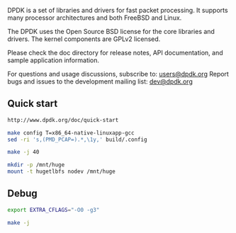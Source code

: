DPDK is a set of libraries and drivers for fast packet processing.
It supports many processor architectures and both FreeBSD and Linux.

The DPDK uses the Open Source BSD license for the core libraries and
drivers. The kernel components are GPLv2 licensed.

Please check the doc directory for release notes,
API documentation, and sample application information.

For questions and usage discussions, subscribe to: users@dpdk.org
Report bugs and issues to the development mailing list: dev@dpdk.org

## Quick start

```bash
http://www.dpdk.org/doc/quick-start

make config T=x86_64-native-linuxapp-gcc
sed -ri 's,(PMD_PCAP=).*,\1y,' build/.config

make -j 40

mkdir -p /mnt/huge
mount -t hugetlbfs nodev /mnt/huge
```

## Debug
```bash
export EXTRA_CFLAGS="-O0 -g3"

make -j
```
